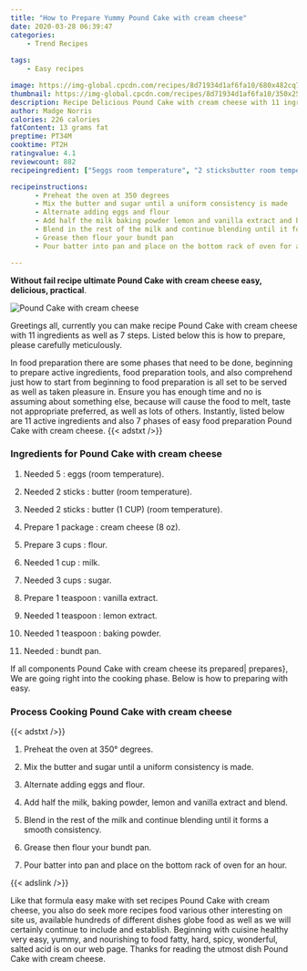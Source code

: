 ```yaml
---
title: "How to Prepare Yummy Pound Cake with cream cheese"
date: 2020-03-28 06:39:47
categories:
    - Trend Recipes
    
tags:
    - Easy recipes

image: https://img-global.cpcdn.com/recipes/8d71934d1af6fa10/680x482cq70/pound-cake-with-cream-cheese-recipe-main-photo.jpg
thumbnail: https://img-global.cpcdn.com/recipes/8d71934d1af6fa10/350x250cq70/pound-cake-with-cream-cheese-recipe-main-photo.jpg
description: Recipe Delicious Pound Cake with cream cheese with 11 ingredients and 7 stages of easy cooking.
author: Madge Norris
calories: 226 calories
fatContent: 13 grams fat
preptime: PT34M
cooktime: PT2H
ratingvalue: 4.1
reviewcount: 882
recipeingredient: ["5eggs room temperature", "2 sticksbutter room temperature", "2 sticksbutter 1 CUP room temperature", "1 packagecream cheese 8 oz", "3 cupsflour", "1 cupmilk", "3 cupssugar", "1 teaspoonvanilla extract", "1 teaspoonlemon extract", "1 teaspoonbaking powder", "bundt pan"]

recipeinstructions: 
      - Preheat the oven at 350 degrees 
      - Mix the butter and sugar until a uniform consistency is made 
      - Alternate adding eggs and flour 
      - Add half the milk baking powder lemon and vanilla extract and blend 
      - Blend in the rest of the milk and continue blending until it forms a smooth consistency 
      - Grease then flour your bundt pan 
      - Pour batter into pan and place on the bottom rack of oven for an hour

---
```




**Without fail recipe ultimate Pound Cake with cream cheese easy, delicious, practical**. 


![Pound Cake with cream cheese](https://img-global.cpcdn.com/recipes/8d71934d1af6fa10/680x482cq70/pound-cake-with-cream-cheese-recipe-main-photo.jpg "Pound Cake with cream cheese")




Greetings all, currently you can make recipe Pound Cake with cream cheese with 11 ingredients as well as 7 steps. Listed below this is how to prepare, please carefully meticulously.

In food preparation there are some phases that need to be done, beginning to prepare active ingredients, food preparation tools, and also comprehend just how to start from beginning to food preparation is all set to be served as well as taken pleasure in. Ensure you has enough time and no is assuming about something else, because will cause the food to melt, taste not appropriate preferred, as well as lots of others. Instantly, listed below are 11 active ingredients and also 7 phases of easy food preparation Pound Cake with cream cheese.
{{< adstxt />}}

### Ingredients for Pound Cake with cream cheese


1. Needed 5 : eggs (room temperature).

1. Needed 2 sticks : butter (room temperature).

1. Needed 2 sticks : butter (1 CUP) (room temperature).

1. Prepare 1 package : cream cheese (8 oz).

1. Prepare 3 cups : flour.

1. Needed 1 cup : milk.

1. Needed 3 cups : sugar.

1. Prepare 1 teaspoon : vanilla extract.

1. Needed 1 teaspoon : lemon extract.

1. Needed 1 teaspoon : baking powder.

1. Needed  : bundt pan.



If all components Pound Cake with cream cheese its prepared| prepares}, We are going right into the cooking phase. Below is how to preparing with easy.

### Process Cooking Pound Cake with cream cheese

{{< adstxt />}}


1. Preheat the oven at 350° degrees.



1. Mix the butter and sugar until a uniform consistency is made.



1. Alternate adding eggs and flour.



1. Add half the milk, baking powder, lemon and vanilla extract and blend.



1. Blend in the rest of the milk and continue blending until it forms a smooth consistency.



1. Grease then flour your bundt pan.



1. Pour batter into pan and place on the bottom rack of oven for an hour.





{{< adslink />}}

Like that formula easy make with set recipes Pound Cake with cream cheese, you also do seek more recipes food various other interesting on site us, available hundreds of different dishes globe food as well as we will certainly continue to include and establish. Beginning with cuisine healthy very easy, yummy, and nourishing to food fatty, hard, spicy, wonderful, salted acid is on our web page. Thanks for reading the utmost dish Pound Cake with cream cheese.
